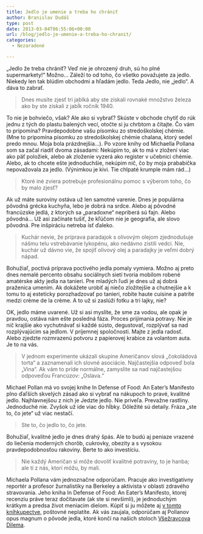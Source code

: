 ```yaml
---
title: Jedlo je umenie a treba ho chrániť
author: Branislav Dudáš
type: post
date: 2013-03-04T06:55:06+00:00
url: /blog/jedlo-je-umenie-a-treba-ho-chranit/
categories:
  - Nezaradené

---
```

&#8222;Jedlo že treba chrániť? Veď nie je ohrozený druh, sú ho plné supermarkety!&#8220; Možno&#8230; Záleží to od toho, čo všetko považujete za jedlo. Niekedy len tak blúdim obchodmi a hľadám jedlo. Teda Jedlo, nie &#8222;jedlo&#8220;. A dáva to zabrať.<!--more-->

> Dnes musíte zjesť tri jablká aby ste získali rovnaké množstvo železa ako by ste získali z jabĺk ročník 1940.

To nie je bohviečo, však? Ale ako si vybrať? Skúste v obchode chytiť do rúk jednu z tých do plastu balených vecí, otočte si ju chrbtom a čítajte. Čo vám to pripomína? Pravdepodobne vašu písomku zo stredoškolskej chémie. (Mne to pripomína písomku zo stredoškolskej chémie chalana, ktorý sedel predo mnou. Moja bola prázdnejšia…). Po vzore knihy od Michaella Pollana som sa začal riadiť dvoma zásadami: Nekúpim to, ak to má v zložení viac ako päť položiek, alebo ak zloženie vyzerá ako register v učebnici chémie. Alebo, ak to chcete ešte jednoduchšie, nekúpim nič, čo by moja prababička nepovažovala za jedlo. (Výnimkou je kivi. Tie chlpaté krumple mám rád…)

> Ktoré iné zviera potrebuje profesionálnu pomoc s výberom toho, čo by malo zjesť?

Ak už máte suroviny ostáva už len samotné varenie. Dnes je populárna pôvodná grécka kuchyňa, lebo je dobrá na srdce. Alebo aj pôvodné francúzske jedlá, z ktorých sa &#8222;paradoxne&#8220; nepriberá sú fajn. Alebo pôvodná… Už asi začínate tušiť, že kľúčom nie je geografia, ale slovo pôvodná. Pre inšpiráciu netreba ísť ďaleko.

> Kuchár nevie, že príprava paradajok s olivovým olejom zjednodušuje nášmu telu vstrebávanie lykopénu, ako nedávno zistili vedci. Nie, kuchár už dávno vie, že spojiť olivový olej a paradajky je veľmi dobrý nápad.

Bohužiaľ, poctivá príprava poctivého jedla pomaly vymiera. Možno aj preto dnes nemalé percento obsahu sociálnych sietí tvoria mobilom robené amatérske akty jedla na tanieri. Pre mladých ľudí je dnes už aj dobrá praženica umením. Ak dokážete urobiť aj niečo zložitejšie a chutnejšie a k tomu to aj esteticky porozhadzovať po tanieri, robíte haute cuisine a patríte medzi crème de la crème. A to už si zaslúži fotku a tri lajky, nie?

OK, jedlo máme uvarené. Už si asi myslíte, že sme za vodou, ale opak je pravdou, ostáva nám ešte posledná fáza. Proces prijímania potravy. Nie je nič krajšie ako vychutnávať si každé sústo, degustovať, rozplývať sa nad rozplývajúcim sa jedlom. V príjemnej spoločnosti. Majte z jedla radosť. Alebo zjedzte rozmrazenú potvoru z papierovej krabice za volantom auta. Je to na vás.

> V jednom experimente ukázali skupine Američanov slová &#8222;čokoládová torta&#8220; a zaznamenali ich slovné asociácie. Najčastejšia odpoveď bola „Vina“. Ak vám to príde normálne, zamyslite sa nad najčastejšou odpoveďou Francúzov: „Oslava.“

Michael Pollan má vo svojej knihe In Defense of Food: An Eater&#8217;s Manifesto plno ďaľších skvelých zásad ako si vybrať na nákupoch to pravé, kvalitné jedlo. Najhlavnejšou z nich je Jedzte jedlo. Nie priveľa. Prevažne rastliny. Jednoduché nie. Zvyšok už ide viac do hĺbky. Dôležité sú detaily. Fráza &#8222;ste to, čo jete&#8220; už viac nestačí.

> Ste to, čo jedlo to, čo jete.

Bohužiaľ, kvalitné jedlo je dnes drahý špás. Ale to budú aj peniaze vrazené do liečenia moderných chorôb, cukrovky, obezity a s vysokou pravdepodobnosťou rakoviny. Berte to ako investíciu.

> Nie každý Američan si môže dovoliť kvalitné potraviny, to je hanba; ale tí z nás, ktorí môžu, by mali.

Michaela Pollana vám jednoznačne odporúčam. Pracuje ako investigatívny reportér a profesor žurnalistiky na Berkeley a aktivista v oblasti zdravého stravovania. Jeho kniha In Defense of Food: An Eater&#8217;s Manifesto, ktorej recenziu práve teraz dočítavate (ak ste si nevšimli), je jednoduchým krátkym a predsa život meniacim dielom. Kúpiť si ju môžete aj <a title="Pollan" href="http://www.bookdepository.com/Defense-Food-Michael-Pollan/9780143114963">v tomto kníhkupectve</a>, poštovné neplatíte. Ak vás zaujala, odporúčam aj Pollanov opus magnum o pôvode jedla, ktoré končí na našich stoloch <a title="Všežravcova dilema" href="/blog/vsezravcova-dilema/">Všežravcova Dilema</a>.